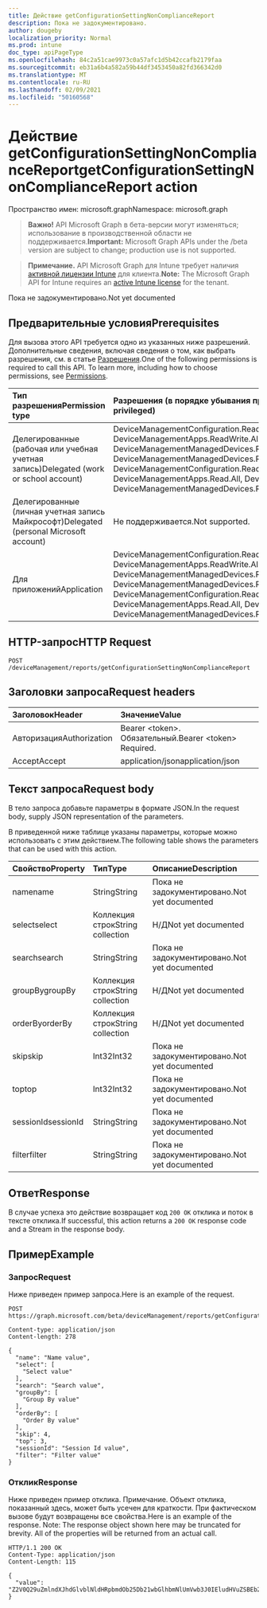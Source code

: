```yaml
---
title: Действие getConfigurationSettingNonComplianceReport
description: Пока не задокументировано.
author: dougeby
localization_priority: Normal
ms.prod: intune
doc_type: apiPageType
ms.openlocfilehash: 84c2a51cae9973c0a57afc1d5b42ccafb2179faa
ms.sourcegitcommit: eb31a6b4a582a59b44df3453450a82fd366342d0
ms.translationtype: MT
ms.contentlocale: ru-RU
ms.lasthandoff: 02/09/2021
ms.locfileid: "50160568"
---
```

# <a name="getconfigurationsettingnoncompliancereport-action"></a><span data-ttu-id="fb35b-103">Действие getConfigurationSettingNonComplianceReport</span><span class="sxs-lookup"><span data-stu-id="fb35b-103">getConfigurationSettingNonComplianceReport action</span></span>

<span data-ttu-id="fb35b-104">Пространство имен: microsoft.graph</span><span class="sxs-lookup"><span data-stu-id="fb35b-104">Namespace: microsoft.graph</span></span>

> <span data-ttu-id="fb35b-105">**Важно!** API Microsoft Graph в бета-версии могут изменяться; использование в производственной области не поддерживается.</span><span class="sxs-lookup"><span data-stu-id="fb35b-105">**Important:** Microsoft Graph APIs under the /beta version are subject to change; production use is not supported.</span></span>

> <span data-ttu-id="fb35b-106">**Примечание.** API Microsoft Graph для Intune требует наличия [активной лицензии Intune](https://go.microsoft.com/fwlink/?linkid=839381) для клиента.</span><span class="sxs-lookup"><span data-stu-id="fb35b-106">**Note:** The Microsoft Graph API for Intune requires an [active Intune license](https://go.microsoft.com/fwlink/?linkid=839381) for the tenant.</span></span>

<span data-ttu-id="fb35b-107">Пока не задокументировано.</span><span class="sxs-lookup"><span data-stu-id="fb35b-107">Not yet documented</span></span>

## <a name="prerequisites"></a><span data-ttu-id="fb35b-108">Предварительные условия</span><span class="sxs-lookup"><span data-stu-id="fb35b-108">Prerequisites</span></span>
<span data-ttu-id="fb35b-p101">Для вызова этого API требуется одно из указанных ниже разрешений. Дополнительные сведения, включая сведения о том, как выбрать разрешения, см. в статье [Разрешения](/graph/permissions-reference).</span><span class="sxs-lookup"><span data-stu-id="fb35b-p101">One of the following permissions is required to call this API. To learn more, including how to choose permissions, see [Permissions](/graph/permissions-reference).</span></span>

|<span data-ttu-id="fb35b-111">Тип разрешения</span><span class="sxs-lookup"><span data-stu-id="fb35b-111">Permission type</span></span>|<span data-ttu-id="fb35b-112">Разрешения (в порядке убывания привилегий)</span><span class="sxs-lookup"><span data-stu-id="fb35b-112">Permissions (from most to least privileged)</span></span>|
|:---|:---|
|<span data-ttu-id="fb35b-113">Делегированные (рабочая или учебная учетная запись)</span><span class="sxs-lookup"><span data-stu-id="fb35b-113">Delegated (work or school account)</span></span>|<span data-ttu-id="fb35b-114">DeviceManagementConfiguration.ReadWrite.All, DeviceManagementConfiguration.Read.All, DeviceManagementApps.ReadWrite.All, DeviceManagementApps.Read.All, DeviceManagementManagedDevices.ReadWrite.All, DeviceManagementManagedDevices.Read.All</span><span class="sxs-lookup"><span data-stu-id="fb35b-114">DeviceManagementConfiguration.ReadWrite.All, DeviceManagementConfiguration.Read.All, DeviceManagementApps.ReadWrite.All, DeviceManagementApps.Read.All, DeviceManagementManagedDevices.ReadWrite.All, DeviceManagementManagedDevices.Read.All</span></span>|
|<span data-ttu-id="fb35b-115">Делегированные (личная учетная запись Майкрософт)</span><span class="sxs-lookup"><span data-stu-id="fb35b-115">Delegated (personal Microsoft account)</span></span>|<span data-ttu-id="fb35b-116">Не поддерживается.</span><span class="sxs-lookup"><span data-stu-id="fb35b-116">Not supported.</span></span>|
|<span data-ttu-id="fb35b-117">Для приложений</span><span class="sxs-lookup"><span data-stu-id="fb35b-117">Application</span></span>|<span data-ttu-id="fb35b-118">DeviceManagementConfiguration.ReadWrite.All, DeviceManagementConfiguration.Read.All, DeviceManagementApps.ReadWrite.All, DeviceManagementApps.Read.All, DeviceManagementManagedDevices.ReadWrite.All, DeviceManagementManagedDevices.Read.All</span><span class="sxs-lookup"><span data-stu-id="fb35b-118">DeviceManagementConfiguration.ReadWrite.All, DeviceManagementConfiguration.Read.All, DeviceManagementApps.ReadWrite.All, DeviceManagementApps.Read.All, DeviceManagementManagedDevices.ReadWrite.All, DeviceManagementManagedDevices.Read.All</span></span>|

## <a name="http-request"></a><span data-ttu-id="fb35b-119">HTTP-запрос</span><span class="sxs-lookup"><span data-stu-id="fb35b-119">HTTP Request</span></span>
<!-- {
  "blockType": "ignored"
}
-->
``` http
POST /deviceManagement/reports/getConfigurationSettingNonComplianceReport
```

## <a name="request-headers"></a><span data-ttu-id="fb35b-120">Заголовки запроса</span><span class="sxs-lookup"><span data-stu-id="fb35b-120">Request headers</span></span>
|<span data-ttu-id="fb35b-121">Заголовок</span><span class="sxs-lookup"><span data-stu-id="fb35b-121">Header</span></span>|<span data-ttu-id="fb35b-122">Значение</span><span class="sxs-lookup"><span data-stu-id="fb35b-122">Value</span></span>|
|:---|:---|
|<span data-ttu-id="fb35b-123">Авторизация</span><span class="sxs-lookup"><span data-stu-id="fb35b-123">Authorization</span></span>|<span data-ttu-id="fb35b-124">Bearer &lt;token&gt;. Обязательный.</span><span class="sxs-lookup"><span data-stu-id="fb35b-124">Bearer &lt;token&gt; Required.</span></span>|
|<span data-ttu-id="fb35b-125">Accept</span><span class="sxs-lookup"><span data-stu-id="fb35b-125">Accept</span></span>|<span data-ttu-id="fb35b-126">application/json</span><span class="sxs-lookup"><span data-stu-id="fb35b-126">application/json</span></span>|

## <a name="request-body"></a><span data-ttu-id="fb35b-127">Текст запроса</span><span class="sxs-lookup"><span data-stu-id="fb35b-127">Request body</span></span>
<span data-ttu-id="fb35b-128">В тело запроса добавьте параметры в формате JSON.</span><span class="sxs-lookup"><span data-stu-id="fb35b-128">In the request body, supply JSON representation of the parameters.</span></span>

<span data-ttu-id="fb35b-129">В приведенной ниже таблице указаны параметры, которые можно использовать с этим действием.</span><span class="sxs-lookup"><span data-stu-id="fb35b-129">The following table shows the parameters that can be used with this action.</span></span>

|<span data-ttu-id="fb35b-130">Свойство</span><span class="sxs-lookup"><span data-stu-id="fb35b-130">Property</span></span>|<span data-ttu-id="fb35b-131">Тип</span><span class="sxs-lookup"><span data-stu-id="fb35b-131">Type</span></span>|<span data-ttu-id="fb35b-132">Описание</span><span class="sxs-lookup"><span data-stu-id="fb35b-132">Description</span></span>|
|:---|:---|:---|
|<span data-ttu-id="fb35b-133">name</span><span class="sxs-lookup"><span data-stu-id="fb35b-133">name</span></span>|<span data-ttu-id="fb35b-134">String</span><span class="sxs-lookup"><span data-stu-id="fb35b-134">String</span></span>|<span data-ttu-id="fb35b-135">Пока не задокументировано.</span><span class="sxs-lookup"><span data-stu-id="fb35b-135">Not yet documented</span></span>|
|<span data-ttu-id="fb35b-136">select</span><span class="sxs-lookup"><span data-stu-id="fb35b-136">select</span></span>|<span data-ttu-id="fb35b-137">Коллекция строк</span><span class="sxs-lookup"><span data-stu-id="fb35b-137">String collection</span></span>|<span data-ttu-id="fb35b-138">Н/Д</span><span class="sxs-lookup"><span data-stu-id="fb35b-138">Not yet documented</span></span>|
|<span data-ttu-id="fb35b-139">search</span><span class="sxs-lookup"><span data-stu-id="fb35b-139">search</span></span>|<span data-ttu-id="fb35b-140">String</span><span class="sxs-lookup"><span data-stu-id="fb35b-140">String</span></span>|<span data-ttu-id="fb35b-141">Пока не задокументировано.</span><span class="sxs-lookup"><span data-stu-id="fb35b-141">Not yet documented</span></span>|
|<span data-ttu-id="fb35b-142">groupBy</span><span class="sxs-lookup"><span data-stu-id="fb35b-142">groupBy</span></span>|<span data-ttu-id="fb35b-143">Коллекция строк</span><span class="sxs-lookup"><span data-stu-id="fb35b-143">String collection</span></span>|<span data-ttu-id="fb35b-144">Н/Д</span><span class="sxs-lookup"><span data-stu-id="fb35b-144">Not yet documented</span></span>|
|<span data-ttu-id="fb35b-145">orderBy</span><span class="sxs-lookup"><span data-stu-id="fb35b-145">orderBy</span></span>|<span data-ttu-id="fb35b-146">Коллекция строк</span><span class="sxs-lookup"><span data-stu-id="fb35b-146">String collection</span></span>|<span data-ttu-id="fb35b-147">Н/Д</span><span class="sxs-lookup"><span data-stu-id="fb35b-147">Not yet documented</span></span>|
|<span data-ttu-id="fb35b-148">skip</span><span class="sxs-lookup"><span data-stu-id="fb35b-148">skip</span></span>|<span data-ttu-id="fb35b-149">Int32</span><span class="sxs-lookup"><span data-stu-id="fb35b-149">Int32</span></span>|<span data-ttu-id="fb35b-150">Пока не задокументировано.</span><span class="sxs-lookup"><span data-stu-id="fb35b-150">Not yet documented</span></span>|
|<span data-ttu-id="fb35b-151">top</span><span class="sxs-lookup"><span data-stu-id="fb35b-151">top</span></span>|<span data-ttu-id="fb35b-152">Int32</span><span class="sxs-lookup"><span data-stu-id="fb35b-152">Int32</span></span>|<span data-ttu-id="fb35b-153">Пока не задокументировано.</span><span class="sxs-lookup"><span data-stu-id="fb35b-153">Not yet documented</span></span>|
|<span data-ttu-id="fb35b-154">sessionId</span><span class="sxs-lookup"><span data-stu-id="fb35b-154">sessionId</span></span>|<span data-ttu-id="fb35b-155">String</span><span class="sxs-lookup"><span data-stu-id="fb35b-155">String</span></span>|<span data-ttu-id="fb35b-156">Пока не задокументировано.</span><span class="sxs-lookup"><span data-stu-id="fb35b-156">Not yet documented</span></span>|
|<span data-ttu-id="fb35b-157">filter</span><span class="sxs-lookup"><span data-stu-id="fb35b-157">filter</span></span>|<span data-ttu-id="fb35b-158">String</span><span class="sxs-lookup"><span data-stu-id="fb35b-158">String</span></span>|<span data-ttu-id="fb35b-159">Пока не задокументировано.</span><span class="sxs-lookup"><span data-stu-id="fb35b-159">Not yet documented</span></span>|



## <a name="response"></a><span data-ttu-id="fb35b-160">Ответ</span><span class="sxs-lookup"><span data-stu-id="fb35b-160">Response</span></span>
<span data-ttu-id="fb35b-161">В случае успеха это действие возвращает код `200 OK` отклика и поток в тексте отклика.</span><span class="sxs-lookup"><span data-stu-id="fb35b-161">If successful, this action returns a `200 OK` response code and a Stream in the response body.</span></span>

## <a name="example"></a><span data-ttu-id="fb35b-162">Пример</span><span class="sxs-lookup"><span data-stu-id="fb35b-162">Example</span></span>

### <a name="request"></a><span data-ttu-id="fb35b-163">Запрос</span><span class="sxs-lookup"><span data-stu-id="fb35b-163">Request</span></span>
<span data-ttu-id="fb35b-164">Ниже приведен пример запроса.</span><span class="sxs-lookup"><span data-stu-id="fb35b-164">Here is an example of the request.</span></span>
``` http
POST https://graph.microsoft.com/beta/deviceManagement/reports/getConfigurationSettingNonComplianceReport

Content-type: application/json
Content-length: 278

{
  "name": "Name value",
  "select": [
    "Select value"
  ],
  "search": "Search value",
  "groupBy": [
    "Group By value"
  ],
  "orderBy": [
    "Order By value"
  ],
  "skip": 4,
  "top": 3,
  "sessionId": "Session Id value",
  "filter": "Filter value"
}
```

### <a name="response"></a><span data-ttu-id="fb35b-165">Отклик</span><span class="sxs-lookup"><span data-stu-id="fb35b-165">Response</span></span>
<span data-ttu-id="fb35b-p102">Ниже приведен пример отклика. Примечание. Объект отклика, показанный здесь, может быть усечен для краткости. При фактическом вызове будут возвращены все свойства.</span><span class="sxs-lookup"><span data-stu-id="fb35b-p102">Here is an example of the response. Note: The response object shown here may be truncated for brevity. All of the properties will be returned from an actual call.</span></span>
``` http
HTTP/1.1 200 OK
Content-Type: application/json
Content-Length: 115

{
  "value": "Z2V0Q29uZmlndXJhdGlvblNldHRpbmdOb25Db21wbGlhbmNlUmVwb3J0IEludHVuZSBEb2MgU2FtcGxlIDIxMDczMDYzMzQ="
}
```




